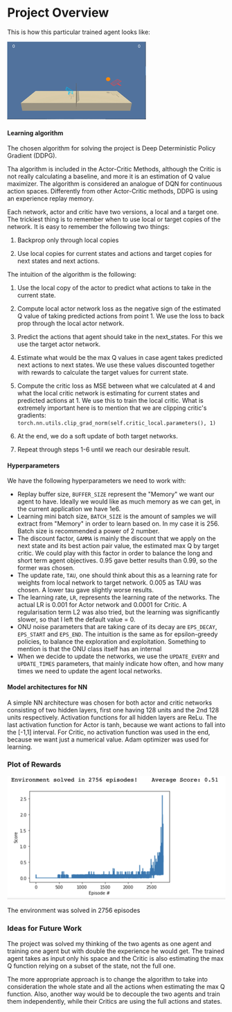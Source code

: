 # Project Overview
This is how this particular trained agent looks like:

![](tennis.gif)

#### Learning algorithm

The chosen algorithm for solving the project is Deep Deterministic Policy Gradient (DDPG).

Tha algorithm is included in the Actor-Critic Methods, although the Critic is not really calculating a baseline, and more it is an estimation of Q value maximizer.
The algorithm is considered an analogue of DQN for continuous action spaces.
Differently from other Actor-Critic methods, DDPG is using an experience replay memory. 

Each network, actor and critic have two versions, a local and a target one. 
The trickiest thing is to remember when to use local or target copies of the network.
It is easy to remember the following two things: 

1. Backprop only through local copies  

2. Use local copies for current states and actions and target copies for next states and next actions.


The intuition of the algorithm is the following:

1. Use the local copy of the actor to predict what actions to take in the current state.

2. Compute local actor network loss as the negative sign of the estimated Q value of taking predicted actions from point 1. We use the loss to back prop through the local actor network.

3. Predict the actions that agent should take in the next_states. For this we use the target actor network. 

4. Estimate what would be the max Q values in case agent takes predicted next actions to next states. 
We use these values discounted together with rewards to calculate the target values for current state.

5. Compute the critic loss as MSE between what we calculated at 4 and what the local critic network is estimating for current states and predicted actions at 1.
We use this to train the local critic. What is extremely important here is to mention that we are clipping critic's gradients:
`        torch.nn.utils.clip_grad_norm(self.critic_local.parameters(), 1)`

6. At the end, we do a soft update of both target networks.

7. Repeat through steps 1-6 until we reach our desirable result.

#### Hyperparameters

We have the following hyperparameters we need to work with:
* Replay buffer size, `BUFFER_SIZE` represent the "Memory" we want our agent to have. Ideally we would like as much memory as we can get, in the current application we have 1e6. 
* Learning mini batch size, `BATCH_SIZE` is the amount of samples we will extract from "Memory" in order to learn based on. In my case it is 256. Batch size is recommended a power of 2 number.
* The discount factor, `GAMMA` is mainly the discount that we apply on the next state and its best action pair value, the estimated max Q by target critic. We could play with this factor in order to balance the long and short term agent objectives. 0.95 gave better results than 0.99, so the former was chosen.
* The update rate, `TAU`, one should think about this as a learning rate for weights from local network to target network. 0.005 as TAU was chosen. A lower tau gave slightly worse results.
* The learning rate, `LR`, represents the learning rate of the networks. The actual LR is 0.001 for Actor network and 0.0001 for Critic.  A regularisation term L2 was also tried, but the learning was significantly slower, so that I left the default value = 0.
* ONU noise parameters that are taking care of its decay are `EPS_DECAY`, `EPS_START` and `EPS_END`. The intuition is the same as for epsilon-greedy policies, to balance the exploration and exploitation. Something to mention is that the ONU class itself has an internal
* When we decide to update the  networks, we use the `UPDATE_EVERY` and `UPDATE_TIMES` parameters, that mainly indicate how often, and how many times we need to update the agent local networks.


#### Model architectures for NN
A simple NN architecture was chosen for both actor and critic networks consisting of two hidden layers, first one having 128 units and the 2nd 128 units respectively.
Activation functions for all hidden layers are ReLu. The last activation function for Actor is tanh, because we want actions to fall into the [-1,1] interval. For Critic, no activation function was used in the end, because we want just a numerical value.
Adam optimizer was used for learning.


### Plot of Rewards

![RewardsPlot](report_episode_score.png) 

The environment was solved in 2756 episodes

### Ideas for Future Work
The project was solved my thinking of the two agents as one agent and training one agent but with double the experience he would get.
The trained agent takes as input only his space and the Critic is also estimating the max Q function relying on a subset of the state, not the full one.

The more appropriate approach is to change the algorithm to take into consideration the whole state and all the actions when estimating the max Q function.
Also, another way would be to decouple the two agents and train them independently, while their Critics are using the full actions and states.


